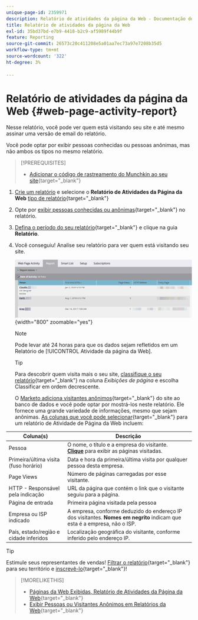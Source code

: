 ```yaml
---
unique-page-id: 2359971
description: Relatório de atividades da página da Web - Documentação do Marketo - Documentação do produto
title: Relatório de atividades da página da Web
exl-id: 35bd37bd-e7b9-4418-b2c9-af5989f44b9f
feature: Reporting
source-git-commit: 26573c20c411208e5a01aa7ec73a97e7208b35d5
workflow-type: tm+mt
source-wordcount: '322'
ht-degree: 3%

---
```


# Relatório de atividades da página da Web {#web-page-activity-report}

Nesse relatório, você pode ver quem está visitando seu site e até mesmo assinar uma versão de email do relatório.

Você pode optar por exibir pessoas conhecidas ou pessoas anônimas, mas não ambos os tipos no mesmo relatório.

>[!PREREQUISITES]
>
>* [Adicionar o código de rastreamento do Munchkin ao seu site](/help/marketo/product-docs/administration/additional-integrations/add-munchkin-tracking-code-to-your-website.md){target="_blank"}

1. [Crie um relatório](/help/marketo/product-docs/reporting/basic-reporting/creating-reports/create-a-report-in-a-program.md) e selecione o **Relatório de Atividades da Página da Web** [tipo de relatório](/help/marketo/product-docs/reporting/basic-reporting/report-types/report-type-overview.md){target="_blank"}
1. Opte por [exibir pessoas conhecidas ou anônimas](/help/marketo/product-docs/reporting/basic-reporting/report-activity/display-people-or-anonymous-visitors-in-web-reports.md){target="_blank"} no relatório.

1. [Defina o período do seu relatório](/help/marketo/product-docs/reporting/basic-reporting/editing-reports/change-a-report-time-frame.md){target="_blank"} e clique na guia **Relatório**.

1. Você conseguiu! Analise seu relatório para ver quem está visitando seu site.

   ![](assets/web-page-activity-report-1.png){width="800" zoomable="yes"}

   >[!NOTE]
   >
   >Pode levar até 24 horas para que os dados sejam refletidos em um Relatório de [!UICONTROL Atividade da página da Web].

   >[!TIP]
   >
   >Para descobrir quem visita mais o seu site, [classifique o seu relatório](/help/marketo/product-docs/reporting/basic-reporting/editing-reports/sort-report-on-columns.md){target="_blank"} na coluna _Exibições de página_ e escolha Classificar em ordem decrescente.

   O [Marketo adiciona visitantes anônimos](/help/marketo/product-docs/reporting/basic-reporting/report-activity/tracking-anonymous-activity-and-people.md){target="_blank"} do site ao banco de dados e você pode optar por mostrá-los neste relatório. Ele fornece uma grande variedade de informações, mesmo que sejam anônimas.
   [As colunas que você pode selecionar](/help/marketo/product-docs/reporting/basic-reporting/editing-reports/select-report-columns.md){target="_blank"} para um relatório de Atividade de Página da Web incluem:

<table>
 <thead>
  <tr>
   <th>Coluna(s)</th>
   <th>Descrição</th>
  </tr>
 </thead>
 <tbody>
  <tr>
   <td>Pessoa</td>
   <td>O nome, o título e a empresa do visitante.<br><strong><a href="/help/marketo/product-docs/reporting/basic-reporting/report-types/web-page-activity-report/web-pages-viewed-web-page-activity-report.md" target="_blank">Clique</a></strong> para exibir as páginas visitadas.</td>
  </tr>
  <tr>
   <td>Primeira/última visita (fuso horário)</td>
   <td>Data e hora da primeira/última visita por qualquer pessoa desta empresa.</td>
  </tr>
  <tr>
   <td>Page Views</td>
   <td>Número de páginas carregadas por esse visitante.</td>
  </tr>
  <tr>
   <td>HTTP - Responsável pela indicação</td>
   <td>URL da página que contém o link que o visitante seguiu para a página.</td>
  </tr>
  <tr>
   <td>Página de entrada</td>
   <td>Primeira página visitada pela pessoa </td>
  </tr>
  <tr>
   <td>Empresa ou ISP indicado</td>
   <td>A empresa, conforme deduzido do endereço IP dos visitantes. <strong>Nomes em negrito</strong> indicam que esta é a empresa, não o ISP. </td>
  </tr>
  <tr>
   <td>País, estado/região e cidade inferidos</td>
   <td>Localização geográfica do visitante, conforme inferido pelo endereço IP.</td>
  </tr>
 </tbody>
</table>

>[!TIP]
>
>Estimule seus representantes de vendas! [Filtrar o relatório](/help/marketo/product-docs/reporting/basic-reporting/editing-reports/filter-people-in-a-report-with-a-smart-list.md){target="_blank"} para seu território e [inscrevê-lo](/help/marketo/product-docs/reporting/basic-reporting/report-subscriptions/subscribe-to-a-basic-report.md){target="_blank"}!

>[!MORELIKETHIS]
>
>* [Páginas da Web Exibidas, Relatório de Atividades da Página da Web](/help/marketo/product-docs/reporting/basic-reporting/report-types/web-page-activity-report/web-pages-viewed-web-page-activity-report.md){target="_blank"}
>* [Exibir Pessoas ou Visitantes Anônimos em Relatórios da Web](/help/marketo/product-docs/reporting/basic-reporting/report-activity/display-people-or-anonymous-visitors-in-web-reports.md){target="_blank"}
